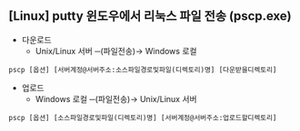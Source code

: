 ## [Linux] putty 윈도우에서 리눅스 파일 전송 (pscp.exe)

- 다운로드
  - Unix/Linux 서버 ─(파일전송)→ Windows 로컬

```
pscp [옵션] [서버계정@서버주소:소스파일경로및파일(디렉토리)명] [다운받을디렉토리]
```

- 업로드
  - Windows 로컬 ─(파일전송)→ Unix/Linux 서버
```
pscp [옵션] [소스파일경로및파일(디렉토리)명] [서버계정@서버주소:업로드할디렉토리]
```

